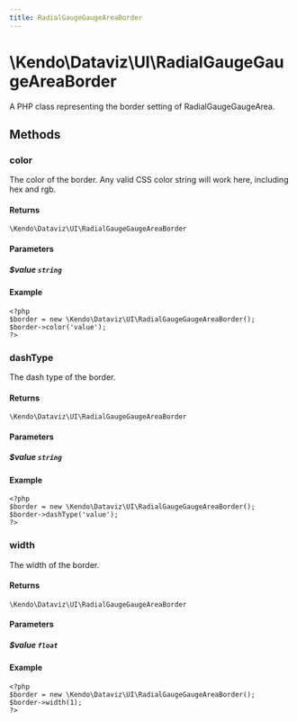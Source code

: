 ```yaml
---
title: RadialGaugeGaugeAreaBorder
---
```


# \Kendo\Dataviz\UI\RadialGaugeGaugeAreaBorder

A PHP class representing the border setting of RadialGaugeGaugeArea.


## Methods

### color
The color of the border. Any valid CSS color string will work here, including hex and rgb.

#### Returns
`\Kendo\Dataviz\UI\RadialGaugeGaugeAreaBorder`

#### Parameters

##### $value `string`



#### Example 
    <?php
    $border = new \Kendo\Dataviz\UI\RadialGaugeGaugeAreaBorder();
    $border->color('value');
    ?>

### dashType
The dash type of the border.

#### Returns
`\Kendo\Dataviz\UI\RadialGaugeGaugeAreaBorder`

#### Parameters

##### $value `string`



#### Example 
    <?php
    $border = new \Kendo\Dataviz\UI\RadialGaugeGaugeAreaBorder();
    $border->dashType('value');
    ?>

### width
The width of the border.

#### Returns
`\Kendo\Dataviz\UI\RadialGaugeGaugeAreaBorder`

#### Parameters

##### $value `float`



#### Example 
    <?php
    $border = new \Kendo\Dataviz\UI\RadialGaugeGaugeAreaBorder();
    $border->width(1);
    ?>


